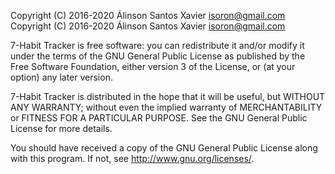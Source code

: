 Copyright (C) 2016-2020 Álinson Santos Xavier <isoron@gmail.com>
Copyright (C) 2016-2020 Álinson Santos Xavier <isoron@gmail.com>

7-Habit Tracker is free software: you can redistribute it and/or modify
it under the terms of the GNU General Public License as published by the
Free Software Foundation, either version 3 of the License, or (at your
option) any later version.

7-Habit Tracker is distributed in the hope that it will be useful, but
WITHOUT ANY WARRANTY; without even the implied warranty of MERCHANTABILITY
or FITNESS FOR A PARTICULAR PURPOSE. See the GNU General Public License for
more details.

You should have received a copy of the GNU General Public License along
with this program. If not, see <http://www.gnu.org/licenses/>.

